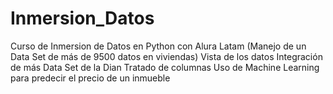 # Inmersion_Datos
Curso de Inmersion de Datos en Python con Alura Latam (Manejo de un Data Set de más de 9500 datos en viviendas)
Vista de los datos
Integración de más Data Set de la Dian
Tratado de columnas
Uso de Machine Learning para predecir el precio de un inmueble
